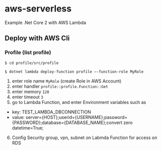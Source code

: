 # aws-serverless
Example .Net Core 2 with AWS Lambda

## Deploy with AWS Cli
### Profile (list profile)
`$ cd profile/src/profile`

`$ dotnet lambda deploy-function profile –-function-role MyRole`

1. enter role name `MyRole` (create Role in AWS Account)
2. enter handler `profile::profile.Function::Get`
3. enter memory `128`
4. enter timeout `3`
5. go to Lambda Function, and enter Environment variables such as
- key: TEST_LAMBDA_DBCONNECTION 
- value: server={HOST};userid={USERNAME};password={PASSWORD};database={DATABASE_NAME};convert zero datetime=True;
6. Config Security group, vpn, subnet on Labmda Function for access on RDS
